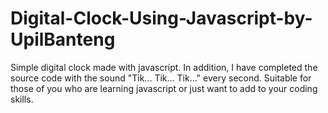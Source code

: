 # Digital-Clock-Using-Javascript-by-UpilBanteng
Simple digital clock made with javascript. In addition, I have completed the source code with the sound "Tik... Tik... Tik..." every second. Suitable for those of you who are learning javascript or just want to add to your coding skills.

